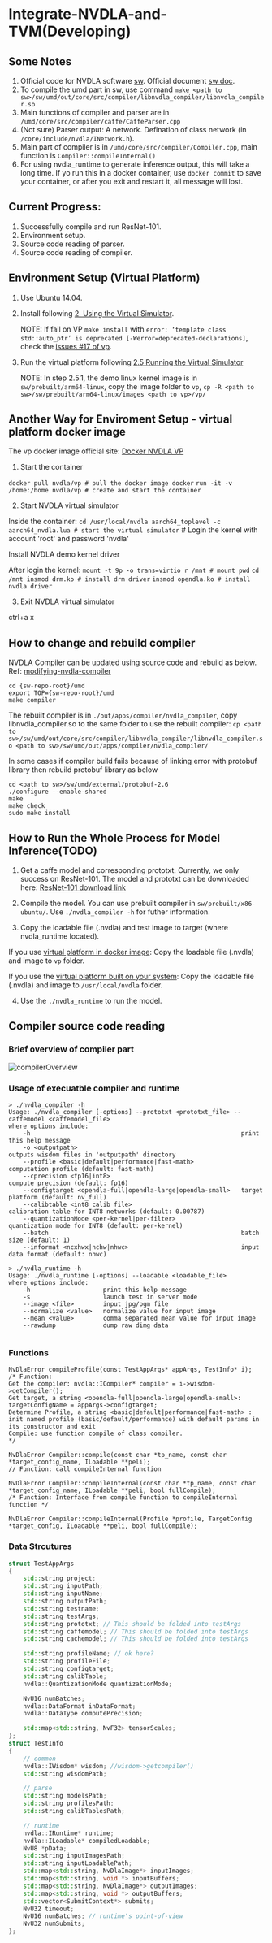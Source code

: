 # Integrate-NVDLA-and-TVM(Developing)

## Some Notes 
1. Official code for NVDLA software [sw](https://github.com/nvdla/sw). Official document [sw doc](http://nvdla.org/sw/contents.html). 
2.  To compile the umd part in sw, use command `make <path to sw>/sw/umd/out/core/src/compiler/libnvdla_compiler/libnvdla_compiler.so`
3. Main functions of compiler and parser are in `/umd/core/src/compiler/caffe/CaffeParser.cpp`
4. (Not sure) Parser output: A network. Defination of class network (in `/core/include/nvdla/INetwork.h`).
5. Main part of compiler is in `/umd/core/src/compiler/Compiler.cpp`, main function is `Compiler::compileInternal()`
6. For using nvdla_runtime to generate inference output, this will take a long time. If yo run this in a docker container, use `docker commit` to save your container, or after you exit and restart it, all message will lost.

## Current Progress:
1. Successfully compile and run ResNet-101.
2. Environment setup.
3. Source code reading of parser.
4. Source code reading of compiler.

##  <span id="vpforbuilt"> Environment Setup (Virtual Platform)</span>
1. Use Ubuntu 14.04.
2. Install following [2. Using the Virtual Simulator](http://nvdla.org/vp.html).

    NOTE: If fail on VP `make install` with `error: ‘template class std::auto_ptr’ is deprecated [-Werror=deprecated-declarations]`, check the [issues #17 of vp](https://github.com/nvdla/vp/issues/17).
  
3. Run the virtual platform following [2.5 Running the Virtual Simulator](http://nvdla.org/vp.html#running-the-virtual-simulator)

    NOTE: In step 2.5.1, the demo linux kernel image is in `sw/prebuilt/arm64-linux`, copy the image folder to `vp`, `cp -R <path to sw>/sw/prebuilt/arm64-linux/images <path to vp>/vp/`

## <span id="vpindocker"> Another Way for Enviroment Setup - virtual platform docker image</span>
The vp docker image official site: [Docker NVDLA VP](https://hub.docker.com/r/nvdla/vp)
1. Start the container

`docker pull nvdla/vp # pull the docker image docker`
`run -it -v /home:/home nvdla/vp # create and start the container`

2. Start NVDLA virtual simulator

Inside the container: 
`cd /usr/local/nvdla aarch64_toplevel -c aarch64_nvdla.lua # start the virtual simulator`
\# Login the kernel with account 'root' and password 'nvdla'

Install NVDLA demo kernel driver

After login the kernel: 
`mount -t 9p -o trans=virtio r /mnt # mount pwd` 
`cd /mnt insmod drm.ko # install drm driver`
`insmod opendla.ko # install nvdla driver`

3. Exit NVDLA virtual simulator

ctrl+a x

## How to change and rebuild compiler
NVDLA Compiler can be updated using source code and rebuild as below. Ref: [modifying-nvdla-compiler](https://github.com/prasshantg/personal#modifying-nvdla-compiler)
```
cd {sw-repo-root}/umd
export TOP={sw-repo-root}/umd
make compiler
```
The rebuilt compiler is in `./out/apps/compiler/nvdla_compiler`, copy libnvdla_compiler.so to the same folder to use the rebuilt compiler:
`cp <path to sw>/sw/umd/out/core/src/compiler/libnvdla_compiler/libnvdla_compiler.so <path to sw>/sw/umd/out/apps/compiler/nvdla_compiler/`

In some cases if compiler build fails because of linking error with protobuf library then rebuild protobuf library as below 
```
cd <path to sw>/sw/umd/external/protobuf-2.6
./configure --enable-shared
make
make check
sudo make install
```

## How to Run the Whole Process for Model Inference(TODO)
1. Get a caffe model and corresponding prototxt. Currently, we only success on ResNet-101. The model and prototxt can be downloaded here: [ResNet-101 download link](https://1drv.ms/u/s!ArGaVoKpkwjNg0OmwFpdewXh7If_?e=4dxQCa)

2. Compile the model. You can use prebuilt compiler in `sw/prebuilt/x86-ubuntu/`. Use `./nvdla_compiler -h` for futher information.

3. Copy the loadable file (.nvdla) and test image to target (where nvdla_runtime located).

If you use [virtual platform in docker image](#vpforbuilt):
 Copy the loadable file (.nvdla) and image to `vp` folder.

If you use the [virtual platform built on your system](#vpindocker):
 Copy the loadable file (.nvdla) and image to `/usr/local/nvdla` folder.
 
4. Use the `./nvdla_runtime` to run the model.

## Compiler source code reading
### Brief overview of compiler part
![compilerOverview](./compilerOverview.png)
### Usage of execuatble compiler and runtime
```
> ./nvdla_compiler -h
Usage: ./nvdla_compiler [-options] --prototxt <prototxt_file> --caffemodel <caffemodel_file>
where options include:
    -h                                                          print this help message
    -o <outputpath>                                             outputs wisdom files in 'outputpath' directory
    --profile <basic|default|performance|fast-math>             computation profile (default: fast-math)
    --cprecision <fp16|int8>                                    compute precision (default: fp16)
    --configtarget <opendla-full|opendla-large|opendla-small>   target platform (default: nv_full)
    --calibtable <int8 calib file>                              calibration table for INT8 networks (default: 0.00787)
    --quantizationMode <per-kernel|per-filter>                  quantization mode for INT8 (default: per-kernel)
    --batch                                                     batch size (default: 1)
    --informat <ncxhwx|nchw|nhwc>                               input data format (default: nhwc)

> ./nvdla_runtime -h
Usage: ./nvdla_runtime [-options] --loadable <loadable_file>
where options include:
    -h                    print this help message
    -s                    launch test in server mode
    --image <file>        input jpg/pgm file
    --normalize <value>   normalize value for input image
    --mean <value>        comma separated mean value for input image
    --rawdump             dump raw dimg data


```
### Functions
```
NvDlaError compileProfile(const TestAppArgs* appArgs, TestInfo* i);
/* Function:
Get the compiler: nvdla::ICompiler* compiler = i->wisdom->getCompiler();
Get target, a string <opendla-full|opendla-large|opendla-small>: targetConfigName = appArgs->configtarget;
Determine Profile, a string <basic|default|performance|fast-math> : init named profile (basic/default/performance) with default params in its constructor and exit
Compile: use function compile of class compiler.
*/

NvDlaError Compiler::compile(const char *tp_name, const char *target_config_name, ILoadable **peli);
// Function: call compileInternal function

NvDlaError Compiler::compileInternal(const char *tp_name, const char *target_config_name, ILoadable **peli, bool fullCompile);
/* Function: Interface from compile function to compileInternal function */

NvDlaError Compiler::compileInternal(Profile *profile, TargetConfig *target_config, ILoadable **peli, bool fullCompile);
```

### Data Strcutures
```cpp
struct TestAppArgs
{
    std::string project;
    std::string inputPath;
    std::string inputName;
    std::string outputPath;
    std::string testname;
    std::string testArgs;
    std::string prototxt; // This should be folded into testArgs
    std::string caffemodel; // This should be folded into testArgs
    std::string cachemodel; // This should be folded into testArgs

    std::string profileName; // ok here?
    std::string profileFile;
    std::string configtarget;
    std::string calibTable;
    nvdla::QuantizationMode quantizationMode;

    NvU16 numBatches;
    nvdla::DataFormat inDataFormat;
    nvdla::DataType computePrecision;

    std::map<std::string, NvF32> tensorScales;
};
struct TestInfo
{
    // common
    nvdla::IWisdom* wisdom; //wisdom->getcompiler()
    std::string wisdomPath;

    // parse
    std::string modelsPath;
    std::string profilesPath;
    std::string calibTablesPath;

    // runtime
    nvdla::IRuntime* runtime;
    nvdla::ILoadable* compiledLoadable;
    NvU8 *pData;
    std::string inputImagesPath;
    std::string inputLoadablePath;
    std::map<std::string, NvDlaImage*> inputImages;
    std::map<std::string, void *> inputBuffers;
    std::map<std::string, NvDlaImage*> outputImages;
    std::map<std::string, void *> outputBuffers;
    std::vector<SubmitContext*> submits;
    NvU32 timeout;
    NvU16 numBatches; // runtime's point-of-view
    NvU32 numSubmits;
};
```
